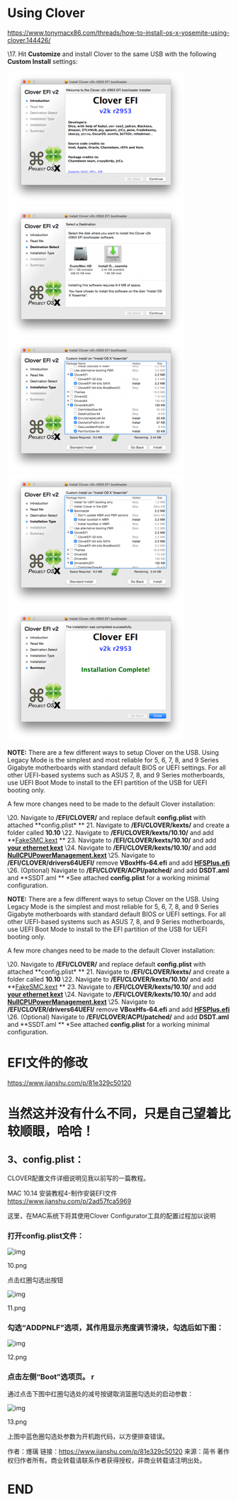 # Using Clover



https://www.tonymacx86.com/threads/how-to-install-os-x-yosemite-using-clover.144426/





\17. Hit **Customize** and install Clover to the same USB with the following **Custom Install** settings:

[![clover-1.png](Using%20Clover%20.assets/79143-a3e18d156eae359df45da59a1ba63a79.jpg)](https://www.tonymacx86.com/attachments/clover-1-png.107993/)[![clover-2.png](Using%20Clover%20.assets/79141-78a1424146f26565e7ad478fc1fcc3e4.jpg)](https://www.tonymacx86.com/attachments/clover-2-png.107991/)[![clover-4.png](Using%20Clover%20.assets/79139-2f486be8de2ffcf247f7b16230b9f5bb.jpg)](https://www.tonymacx86.com/attachments/clover-4-png.107989/)[![clover-3.png](Using%20Clover%20.assets/79140-f894c4413ff69ebde80fd0e99d644871.jpg)](https://www.tonymacx86.com/attachments/clover-3-png.107990/)[![clover-5.png](Using%20Clover%20.assets/79138-665ca9ba956f73df0dd877a30791c48c.jpg)](https://www.tonymacx86.com/attachments/clover-5-png.107988/)

**NOTE:** There are a few different ways to setup Clover on the USB. Using Legacy Mode  is the simplest and most reliable for 5, 6, 7, 8, and 9 Series Gigabyte  motherboards with standard default BIOS or UEFI settings. For all other  UEFI-based systems such as ASUS 7, 8, and 9 Series motherboards, use  UEFI Boot Mode to install to the EFI partition of the USB for UEFI  booting only.

 A few more changes need to be made to the default Clover installation:




\20. Navigate to **/EFI/CLOVER/** and replace default **config.plist** with attached **config.plist\*
** 21. Navigate to **/EFI/CLOVER/kexts/** and create a folder called **10.10**
 \22. Navigate to **/EFI/CLOVER/kexts/10.10/** and add **[FakeSMC.kext](http://www.tonymacx86.com/downloads.php?do=cat&id=11)
** 23. Navigate to **/EFI/CLOVER/kexts/10.10/** and add **[your ethernet kext](http://www.tonymacx86.com/downloads.php?do=cat&id=11)**
 \24. Navigate to **/EFI/CLOVER/kexts/10.10/** and add **[NullCPUPowerManagement.kext](http://www.tonymacx86.com/downloads.php?do=cat&id=11)**
 \25. Navigate to **/EFI/CLOVER/drivers64UEFI/** remove **VBoxHfs-64.efi** and add **[HFSPlus.efi](https://github.com/JrCs/CloverGrowerPro/blob/master/Files/HFSPlus/X64/HFSPlus.efi?raw=true)**
 \26. (Optional) Navigate to **/EFI/CLOVER/ACPI/patched/** and add **DSDT.aml** and **SSDT.aml 
** 
 *See attached **config.plist** for a working minimal configuration. 

**NOTE:** There are a few different ways to setup Clover on the USB. Using Legacy Mode  is the simplest and most reliable for 5, 6, 7, 8, and 9 Series Gigabyte  motherboards with standard default BIOS or UEFI settings. For all other  UEFI-based systems such as ASUS 7, 8, and 9 Series motherboards, use  UEFI Boot Mode to install to the EFI partition of the USB for UEFI  booting only.

 A few more changes need to be made to the default Clover installation:




\20. Navigate to **/EFI/CLOVER/** and replace default **config.plist** with attached **config.plist\*
** 21. Navigate to **/EFI/CLOVER/kexts/** and create a folder called **10.10**
 \22. Navigate to **/EFI/CLOVER/kexts/10.10/** and add **[FakeSMC.kext](http://www.tonymacx86.com/downloads.php?do=cat&id=11)
** 23. Navigate to **/EFI/CLOVER/kexts/10.10/** and add **[your ethernet kext](http://www.tonymacx86.com/downloads.php?do=cat&id=11)**
 \24. Navigate to **/EFI/CLOVER/kexts/10.10/** and add **[NullCPUPowerManagement.kext](http://www.tonymacx86.com/downloads.php?do=cat&id=11)**
 \25. Navigate to **/EFI/CLOVER/drivers64UEFI/** remove **VBoxHfs-64.efi** and add **[HFSPlus.efi](https://github.com/JrCs/CloverGrowerPro/blob/master/Files/HFSPlus/X64/HFSPlus.efi?raw=true)**
 \26. (Optional) Navigate to **/EFI/CLOVER/ACPI/patched/** and add **DSDT.aml** and **SSDT.aml 
** 
 *See attached **config.plist** for a working minimal configuration. 



# EFI文件的修改

https://www.jianshu.com/p/81e329c50120

当然这并没有什么不同，只是自己望着比较顺眼，哈哈！
 ============================================================

## 3、config.plist：

 CLOVER配置文件详细说明见我以前写的一篇教程。

MAC 10.14 安装教程4-制作安装EFI文件
 https://www.jianshu.com/p/2ad57fca5969

这里，在MAC系统下将其使用Clover Configurator工具的配置过程加以说明

### 打开config.plist文件：



![img](https:////upload-images.jianshu.io/upload_images/14998277-c3484c54f18c4678.png?imageMogr2/auto-orient/strip|imageView2/2/w/1200)

10.png



点击红圈勾选出按钮

![img](https:////upload-images.jianshu.io/upload_images/14998277-d6f97416ef2fe920.png?imageMogr2/auto-orient/strip|imageView2/2/w/1200)

11.png



### 勾选“ADDPNLF”选项，其作用显示亮度调节滑块，勾选后如下图：

![img](https:////upload-images.jianshu.io/upload_images/14998277-61396abb2f9cd374.png?imageMogr2/auto-orient/strip|imageView2/2/w/1200)

12.png



### 点击左侧“Boot”选项页。 r

 通过点击下图中红圈勾选处的减号按键取消篮圈勾选处的启动参数：

![img](https:////upload-images.jianshu.io/upload_images/14998277-8c3c6831a276a017.png?imageMogr2/auto-orient/strip|imageView2/2/w/1200)

13.png



上图中蓝色圈勾选处参数为开机跑代码，以方便排查错误。



作者：爅璃
链接：https://www.jianshu.com/p/81e329c50120
来源：简书
著作权归作者所有。商业转载请联系作者获得授权，非商业转载请注明出处。





# END